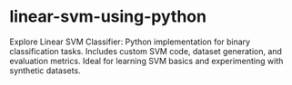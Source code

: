 # linear-svm-using-python
Explore Linear SVM Classifier: Python implementation for binary classification tasks. Includes custom SVM code, dataset generation, and evaluation metrics. Ideal for learning SVM basics and experimenting with synthetic datasets.
